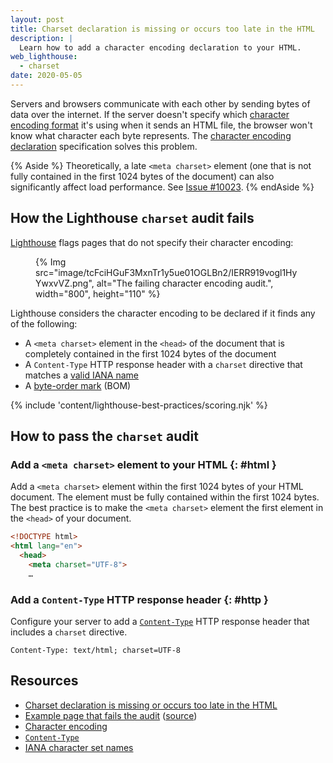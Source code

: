 ```yaml
---
layout: post
title: Charset declaration is missing or occurs too late in the HTML
description: |
  Learn how to add a character encoding declaration to your HTML.
web_lighthouse:
  - charset
date: 2020-05-05
---
```


Servers and browsers communicate with each other by sending bytes of data over the
internet. If the server doesn't specify which [character encoding format][format] it's
using when it sends an HTML file, the browser won't know what character each byte represents.
The [character encoding declaration](https://html.spec.whatwg.org/multipage/semantics.html#charset)
specification solves this problem.

{% Aside %}
  Theoretically, a late `<meta charset>` element (one that is not fully contained in
  the first 1024 bytes of the document) can also significantly affect load performance.
  See [Issue #10023](https://github.com/GoogleChrome/lighthouse/issues/10023#issuecomment-575129051).
{% endAside %}

## How the Lighthouse `charset` audit fails

[Lighthouse](https://developer.chrome.com/docs/lighthouse/overview/)
flags pages that do not specify their character encoding:

<figure>
  {% Img src="image/tcFciHGuF3MxnTr1y5ue01OGLBn2/IERR919vogl1HyYwxvVZ.png", alt="The failing character encoding audit.", width="800", height="110" %}
</figure>

Lighthouse considers the character encoding to be declared if it finds any of the following:

- A `<meta charset>` element in the `<head>` of the document that is completely
  contained in the first 1024 bytes of the document
- A `Content-Type` HTTP response header with a `charset` directive that matches a
  [valid IANA name][iana]
- A [byte-order mark](https://www.w3.org/International/questions/qa-byte-order-mark) (BOM)

{% include 'content/lighthouse-best-practices/scoring.njk' %}

## How to pass the `charset` audit

### Add a `<meta charset>` element to your HTML {: #html }

Add a `<meta charset>` element within the first 1024 bytes of your HTML document.
The element must be fully contained within the first 1024 bytes.
The best practice is to make the `<meta charset>` element the first element in the
`<head>` of your document.

```html
<!DOCTYPE html>
<html lang="en">
  <head>
    <meta charset="UTF-8">
    …
```

### Add a `Content-Type` HTTP response header {: #http }

Configure your server to add a [`Content-Type`][type]
HTTP response header that includes a `charset` directive.

```http
Content-Type: text/html; charset=UTF-8
```

## Resources

- [Charset declaration is missing or occurs too late in the HTML](https://github.com/GoogleChrome/lighthouse/blob/master/core/audits/dobetterweb/charset.js)
- [Example page that fails the audit](https://charset.glitch.me/)
  ([source](https://glitch.com/edit/#!/charset))
- [Character encoding][format]
- [`Content-Type`][type]
- [IANA character set names][iana]

[format]: https://en.wikipedia.org/wiki/Character_encoding
[type]: https://developer.mozilla.org/docs/Web/HTTP/Headers/Content-Type
[iana]: https://www.iana.org/assignments/character-sets/character-sets.xhtml
